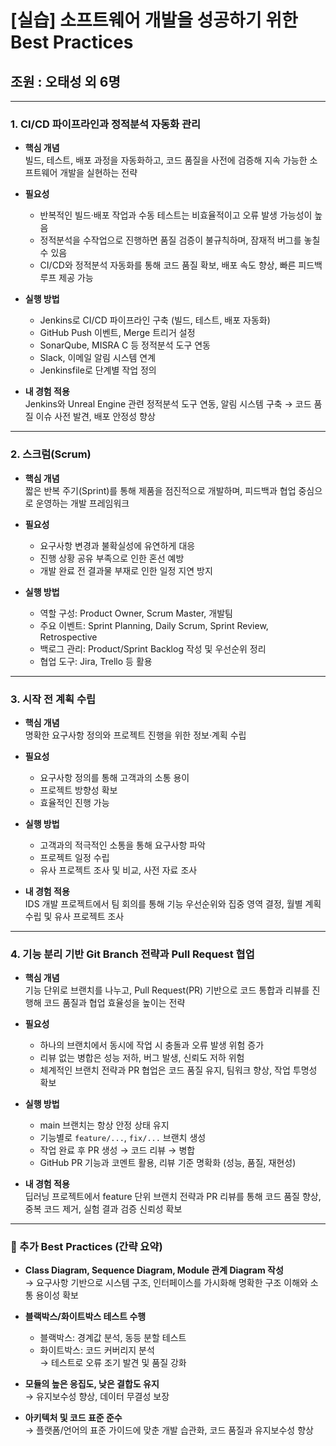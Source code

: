 # [실습] 소프트웨어 개발을 성공하기 위한 Best Practices

## 조원 : 오태성 외 6명

---

### 1. CI/CD 파이프라인과 정적분석 자동화 관리

- **핵심 개념**  
  빌드, 테스트, 배포 과정을 자동화하고, 코드 품질을 사전에 검증해 지속 가능한 소프트웨어 개발을 실현하는 전략

- **필요성**  
  - 반복적인 빌드·배포 작업과 수동 테스트는 비효율적이고 오류 발생 가능성이 높음  
  - 정적분석을 수작업으로 진행하면 품질 검증이 불규칙하며, 잠재적 버그를 놓칠 수 있음  
  - CI/CD와 정적분석 자동화를 통해 코드 품질 확보, 배포 속도 향상, 빠른 피드백 루프 제공 가능

- **실행 방법**  
  - Jenkins로 CI/CD 파이프라인 구축 (빌드, 테스트, 배포 자동화)  
  - GitHub Push 이벤트, Merge 트리거 설정  
  - SonarQube, MISRA C 등 정적분석 도구 연동  
  - Slack, 이메일 알림 시스템 연계  
  - Jenkinsfile로 단계별 작업 정의

- **내 경험 적용**  
  Jenkins와 Unreal Engine 관련 정적분석 도구 연동, 알림 시스템 구축 → 코드 품질 이슈 사전 발견, 배포 안정성 향상

---

### 2. 스크럼(Scrum)

- **핵심 개념**  
  짧은 반복 주기(Sprint)를 통해 제품을 점진적으로 개발하며, 피드백과 협업 중심으로 운영하는 개발 프레임워크

- **필요성**  
  - 요구사항 변경과 불확실성에 유연하게 대응  
  - 진행 상황 공유 부족으로 인한 혼선 예방  
  - 개발 완료 전 결과물 부재로 인한 일정 지연 방지

- **실행 방법**  
  - 역할 구성: Product Owner, Scrum Master, 개발팀  
  - 주요 이벤트: Sprint Planning, Daily Scrum, Sprint Review, Retrospective  
  - 백로그 관리: Product/Sprint Backlog 작성 및 우선순위 정리  
  - 협업 도구: Jira, Trello 등 활용

---

### 3. 시작 전 계획 수립

- **핵심 개념**  
  명확한 요구사항 정의와 프로젝트 진행을 위한 정보·계획 수립

- **필요성**  
  - 요구사항 정의를 통해 고객과의 소통 용이  
  - 프로젝트 방향성 확보  
  - 효율적인 진행 가능

- **실행 방법**  
  - 고객과의 적극적인 소통을 통해 요구사항 파악  
  - 프로젝트 일정 수립  
  - 유사 프로젝트 조사 및 비교, 사전 자료 조사

- **내 경험 적용**  
  IDS 개발 프로젝트에서 팀 회의를 통해 기능 우선순위와 집중 영역 결정, 월별 계획 수립 및 유사 프로젝트 조사

---

### 4. 기능 분리 기반 Git Branch 전략과 Pull Request 협업

- **핵심 개념**  
  기능 단위로 브랜치를 나누고, Pull Request(PR) 기반으로 코드 통합과 리뷰를 진행해 코드 품질과 협업 효율성을 높이는 전략

- **필요성**  
  - 하나의 브랜치에서 동시에 작업 시 충돌과 오류 발생 위험 증가  
  - 리뷰 없는 병합은 성능 저하, 버그 발생, 신뢰도 저하 위험  
  - 체계적인 브랜치 전략과 PR 협업은 코드 품질 유지, 팀워크 향상, 작업 투명성 확보

- **실행 방법**  
  - main 브랜치는 항상 안정 상태 유지  
  - 기능별로 `feature/...`, `fix/...` 브랜치 생성  
  - 작업 완료 후 PR 생성 → 코드 리뷰 → 병합  
  - GitHub PR 기능과 코멘트 활용, 리뷰 기준 명확화 (성능, 품질, 재현성)

- **내 경험 적용**  
  딥러닝 프로젝트에서 feature 단위 브랜치 전략과 PR 리뷰를 통해 코드 품질 향상, 중복 코드 제거, 실험 결과 검증 신뢰성 확보

---

### 🔹 추가 Best Practices (간략 요약)

- **Class Diagram, Sequence Diagram, Module 관계 Diagram 작성**  
  → 요구사항 기반으로 시스템 구조, 인터페이스를 가시화해 명확한 구조 이해와 소통 용이성 확보

- **블랙박스/화이트박스 테스트 수행**  
  - 블랙박스: 경계값 분석, 동등 분할 테스트  
  - 화이트박스: 코드 커버리지 분석  
  → 테스트로 오류 조기 발견 및 품질 강화

- **모듈의 높은 응집도, 낮은 결합도 유지**  
  → 유지보수성 향상, 데이터 무결성 보장

- **아키텍처 및 코드 표준 준수**  
  → 플랫폼/언어의 표준 가이드에 맞춘 개발 습관화, 코드 품질과 유지보수성 향상
